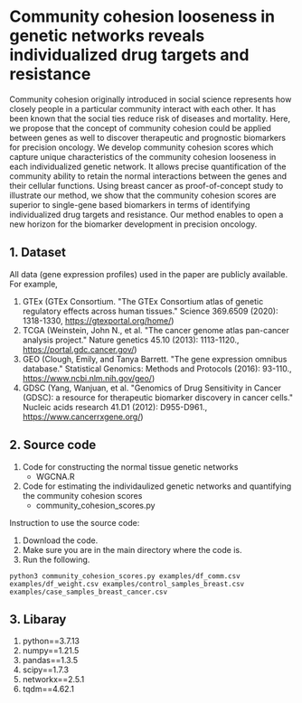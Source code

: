 # Community cohesion looseness in genetic networks reveals individualized drug targets and resistance 
Community cohesion originally introduced in social science represents how closely people in a particular community interact with each other. It has been known that the social ties reduce risk of diseases and mortality. Here, we propose that the concept of community cohesion could be applied between genes as well to discover therapeutic and prognostic biomarkers for precision oncology. We develop community cohesion scores which capture unique characteristics of the community cohesion looseness in each individualized genetic network. It allows precise quantification of the community ability to retain the normal interactions between the genes and their cellular functions. Using breast cancer as proof-of-concept study to illustrate our method, we show that the community cohesion scores are superior to single-gene based biomarkers in terms of identifying individualized drug targets and resistance. Our method enables to open a new horizon for the biomarker development in precision oncology.

## 1. Dataset
All data (gene expression profiles) used in the paper are publicly available. 
For example, 
1) GTEx (GTEx Consortium. "The GTEx Consortium atlas of genetic regulatory effects across human tissues." Science 369.6509 (2020): 1318-1330, https://gtexportal.org/home/)
2) TCGA (Weinstein, John N., et al. "The cancer genome atlas pan-cancer analysis project." Nature genetics 45.10 (2013): 1113-1120., https://portal.gdc.cancer.gov/)
3) GEO (Clough, Emily, and Tanya Barrett. "The gene expression omnibus database." Statistical Genomics: Methods and Protocols (2016): 93-110., https://www.ncbi.nlm.nih.gov/geo/)
4) GDSC (Yang, Wanjuan, et al. "Genomics of Drug Sensitivity in Cancer (GDSC): a resource for therapeutic biomarker discovery in cancer cells." Nucleic acids research 41.D1 (2012): D955-D961., https://www.cancerrxgene.org/)


## 2. Source code
1) Code for constructing the normal tissue genetic networks
   - WGCNA.R
2) Code for estimating the individaulized genetic networks and quantifying the community cohesion scores
   - community_cohesion_scores.py

Instruction to use the source code:
1) Download the code.
2) Make sure you are in the main directory where the code is.
3) Run the following.

```
python3 community_cohesion_scores.py examples/df_comm.csv examples/df_weight.csv examples/control_samples_breast.csv examples/case_samples_breast_cancer.csv
```

## 3. Libaray
1) python==3.7.13
2) numpy==1.21.5
3) pandas==1.3.5
4) scipy==1.7.3
5) networkx==2.5.1
6) tqdm==4.62.1
